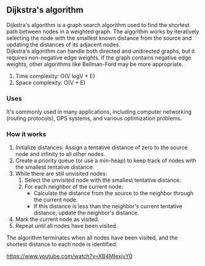 ## Dijkstra's algorithm
Dijkstra's algorithm is a graph search algorithm used to find the shortest path between nodes in a weighted graph. The algorithm works by iteratively selecting the node with the smallest known distance from the source and updating the distances of its adjacent nodes.</br>
Dijkstra's algorithm can handle both directed and undirected graphs, but it requires non-negative edge weights. If the graph contains negative edge weights, other algorithms like Bellman-Ford may be more appropriate.</br>

1. Time complexity: O(V logV + E)
2. Space complexity: O(V + E)

### Uses
It's commonly used in many applications, including computer networking (routing protocols), GPS systems, and various optimization problems.

### How it works
1. Initialize distances: Assign a tentative distance of zero to the source node and infinity to all other nodes.
2. Create a priority queue (or use a min-heap) to keep track of nodes with the smallest tentative distance.
3. While there are still unvisited nodes:
   1. Select the unvisited node with the smallest tentative distance.
   1. For each neighbor of the current node:
      - Calculate the distance from the source to the neighbor through the current node.
      - If this distance is less than the neighbor's current tentative distance, update the neighbor's distance.
4. Mark the current node as visited.
5. Repeat until all nodes have been visited.

The algorithm terminates when all nodes have been visited, and the shortest distance to each node is identified.

https://www.youtube.com/watch?v=XB4MIexjvY0